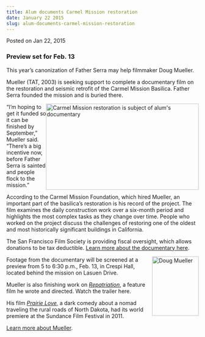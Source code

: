 ```yaml
---
title: Alum documents Carmel Mission restoration
date: January 22 2015
slug: alum-documents-carmel-mission-restoration
---
```





<span class="date">Posted on Jan 22, 2015    </span>
<h3>Preview set for Feb. 13</h3>
<p>This year&#x2019;s canonization of Father Serra may help filmmaker Doug
Mueller.</p>
<p>Mueller (TAT, 2003) is seeking support to complete a documentary
film on the restoration and seismic retrofit of the Carmel Mission
Basilica. Father Serra founded the mission and is buried there.</p>
<p><img alt="Carmel Mission restoration is subject of alum&apos;s documentary" src="http://news.csumb.edu/sites/default/files/65/attachments/news/images/carmel_mission_restoration_main_476x268.jpg" style="width:400px; height:225px; float:right">&#x201C;I&#x2019;m hoping to get
it funded so it can be finished by September,&#x201D; Mueller said.
&#x201C;There&#x2019;s a big incentive now, before Father Serra is sainted and
people flock to the mission.&#x201D;</img></p>
<p>According to the Carmel Mission Foundation, which hired Mueller,
an important part of the basilica&#x2019;s restoration is his record of
the project. The film examines the daily construction work over a
six-month period and highlights the most complex tasks as they
change over time. People who worked on the project discuss the
challenges of restoring one of the oldest and most historically
significant buildings in California.</p>
<p>The San Francisco Film Society is providing fiscal oversight,
which allows donations to be tax deductible. <a href="http://www.sffs.org/filmmaker360/documentary-grants-and-programs/project-development-and-fiscal-sponsorship/carmel-mission-restoration#.VMFCPf06BDM" rel="nofollow">Learn more about the documentary here</a>.</p>
<p><img alt="Doug Mueller" src="http://news.csumb.edu/sites/default/files/65/attachments/news/images/douglas_mueller_headshot_122x155.jpg" style="width:122px; height:155px; float:right">Footage from the
documentary will be screened at a preview from 5 to 6:30 p.m., Feb.
13, in Crespi Hall, located behind the mission on Lasuen Drive.</img></p>
<p>Mueller is also finishing work on <a href="https://www.youtube.com/watch?v=SJUiWUabng4" rel="nofollow"><em>Repatriation</em></a>, a feature film he wrote and
directed. Watch the trailer here.</p>
<p>His film <a href="../../../2010/dec/15/another-csumb-alum-goes-indie-sundance.html" rel="nofollow"><em>Prairie Love,</em></a> a dark comedy about a
nomad traveling the rural roads of North Dakota, had its world
premiere at the Sundance Film Festival in 2011.&#xA0;</p>
<p><a href="http://www.douglasmueller.net" rel="nofollow">Learn
more about Mueller</a>.<br>
&#xA0;</br></p>





